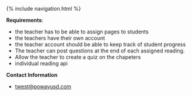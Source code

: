 {% include navigation.html %}

**Requirements**:
- the teacher has to be able to assign pages to students
- the teachers have their own account
- the teacher account should be able to keep track of student progress
- The teacher can post questions at the end of each assigned reading.
- Allow the teacher to create a quiz on the chapeters
- individual reading api

**Contact Information**
- twest@powayusd.com
